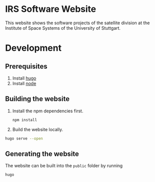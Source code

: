 IRS Software Website
=======

This website shows the software projects of the satellite division at the Institute of Space
Systems of the University of Stuttgart.

# Development

## Prerequisites

1. Install [hugo](https://gohugo.io/)
2. Install [node](https://nodejs.org/en)

## Building the website

1. Install the npm dependencies first.

   ```sh
   npm install
   ```

2. Build the website locally.

  ```sh
  hugo serve --open
  ```

## Generating the website

The website can be built into the `public` folder by running

```sh
hugo
```
